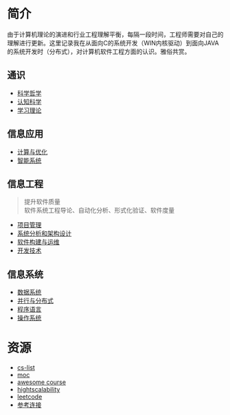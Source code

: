 # 简介

由于计算机理论的演进和行业工程理解平衡，每隔一段时间，工程师需要对自己的理解进行更新。这里记录我在从面向C的系统开发（WIN内核驱动）到面向JAVA的系统开发时（分布式），对计算机软件工程方面的认识。雅俗共赏。

## 通识
* [科学哲学](science.md)
* [认知科学](cognition.md)
* [学习理论](learn.md)

## 信息应用
* [计算与优化](datastructure.md)
* [智能系统](ai.md)

## 信息工程
> 提升软件质量  
> 软件系统工程导论、自动化分析、形式化验证、软件度量

* [项目管理](engineering.md)
* [系统分析和架构设计](design.md)
* [软件构建与运维](build.md)
* [开发技术](framework.md)
  
## 信息系统
* [数据系统](database.md) 
* [并行与分布式](synchronize.md)
* [程序语言](language.md)
* [操作系统](os.md)

# 资源

* [cs-list](https://en.wikipedia.org/wiki/List_of_important_publications_in_computer_science#Concurrent,_parallel,_and_distributed_computing)  
* [moc](https://ocw.mit.edu/courses/find-by-topic/)
* [awesome course](https://github.com/prakhar1989/awesome-courses)  
* [hightscalability](http://highscalability.com/all-time-favorites/)
* [leetcode](https://leetcode.com/explore/)
* [参考连接](reference.md)




